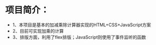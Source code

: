 # 项目简介：
- 1、本项目是基本的加减乘除计算器实现的HTML+CSS+JavaScript方案
- 2、目前可实现加乘的计算
- 3、排版方面，利用了flex排版；JavaScript则使用了事件监听的函数
